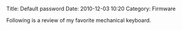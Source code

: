 Title: Default password
Date: 2010-12-03 10:20
Category: Firmware

Following is a review of my favorite mechanical keyboard.

